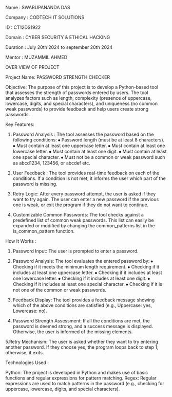 Name : SWARUPANANDA DAS

Company : CODTECH IT SOLUTIONS

ID : CT12DS1922

Domain : CYBER SECURITY & ETHICAL HACKING

Duration : July 20th 2024 to september 20th 2024

Mentor : MUZAMMIL AHMED










  OVER VIEW OF PROJECT 

Project Name: PASSWORD STRENGTH CHECKER

Objective:
The purpose of this project is to develop a Python-based tool that assesses the strength of 
passwords entered by users. The tool analyzes factors such as length, complexity (presence of 
uppercase, lowercase, digits, and special characters), and uniqueness (no common weak 
passwords) to provide feedback and help users create strong passwords.


Key Features:

1. Password Analysis :
The tool assesses the password based on the following conditions:
  ⦁ Password length (must be at least 8 characters).
  ⦁ Must contain at least one uppercase letter.
  ⦁ Must contain at least one lowercase letter.
  ⦁ Must contain at least one digit.
  ⦁ Must contain at least one special character.
  ⦁ Must not be a common or weak password such as abcd1234, 123456, or abcdef etc.

2. User Feedback :
   The tool provides real-time feedback on each of the conditions. If a condition is not met, it 
   informs the user which part of the password is missing.

3. Retry Logic:
  After every password attempt, the user is asked if they want to try again. The user can enter a 
  new password if the previous one is weak, or exit the program if they do not want to continue.

4. Customizable Common Passwords:
  The tool checks against a predefined list of common weak passwords. This list can easily be 
  expanded or modified by changing the common_patterns list in the is_common_pattern 
  function.


How It Works :

1. Password Input:
  The user is prompted to enter a password.

2. Password Analysis:
  The tool evaluates the entered password by:
    ⦁ Checking if it meets the minimum length requirement.
    ⦁ Checking if it includes at least one uppercase letter.
    ⦁ Checking if it includes at least one lowercase letter.
    ⦁ Checking if it includes at least one digit.
    ⦁ Checking if it includes at least one special character.
    ⦁ Checking if it is not one of the common or weak passwords.
  
3. Feedback Display:
   The tool provides a feedback message showing which of the above conditions are satisfied (e.g., 
   Uppercase: yes, Lowercase: no).

4. Password Strength Assessment:
  If all the conditions are met, the password is deemed strong, and a success message is 
  displayed. Otherwise, the user is informed of the missing elements.

5.Retry Mechanism:
  The user is asked whether they want to try entering another password. If they choose yes, the 
  program loops back to step 1; otherwise, it exits.



Technologies Used :

Python: The project is developed in Python and makes use of basic functions and regular 
        expressions for pattern matching.
Regex: Regular expressions are used to match patterns in the password (e.g., checking for 
       uppercase, lowercase, digits, and special characters).


